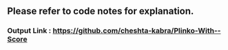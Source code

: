 

## Please refer to code notes for explanation.

### Output Link : https://github.com/cheshta-kabra/Plinko-With--Score
